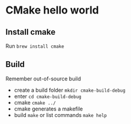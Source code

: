# CMake hello world

## Install cmake

Run `brew install cmake`

## Build

Remember out-of-source build

- create a build folder `mkdir cmake-build-debug`
- enter `cd cmake-build-debug`
- cmake `cmake ../`
- cmake generates a makefile
- build `make` or list commands `make help`
